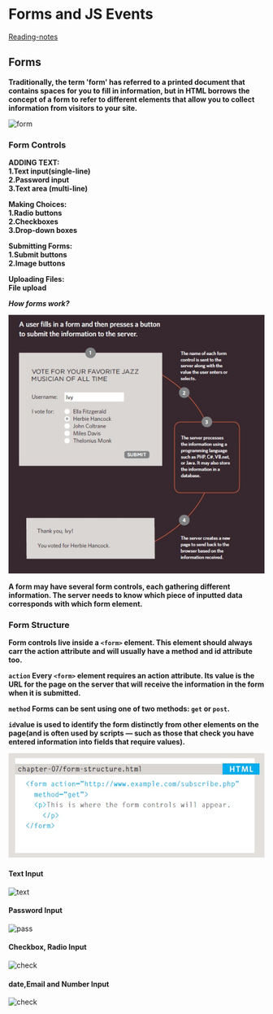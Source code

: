 # Forms and JS Events

[Reading-notes](https://odehyazan.github.io/reading-notes/)

## Forms

**Traditionally, the term 'form' has referred to a printed document that contains spaces for you to fill in information, but in HTML borrows the concept of a form to refer to different elements that allow you to collect information from visitors to your site.**

![form](https://img.webnots.com/2014/01/How-HTML-Form-Works.png)

### Form Controls

**ADDING TEXT:<br>1.Text input(single-line)<br>2.Password input<br>3.Text area (multi-line)**

**Making Choices:<br>1.Radio buttons<br>2.Checkboxes<br>3.Drop-down boxes**

**Submitting Forms:<br>1.Submit buttons<br>2.Image buttons**

**Uploading Files:<br>File upload**

***How forms work?***

 ![table1](../img/img37.jpg)

 **A form may have several form controls, each gathering different information. The server needs to know which piece of inputted data corresponds with which form element.**

 ### Form Structure

 **Form controls live inside a `<form>` element. This element should always carr the action attribute and will usually have a method and id attribute too.**

 **`action` Every `<form>` element requires an action attribute. Its value is the URL for the page on the server that will receive the information in the form when it is submitted.**

 **`method` Forms can be sent using one of two methods: `get` or `post`.**

 **`id`value is used to identify the form distinctly from other elements on the page(and is often used by scripts — such as those that check you have entered information into fields that require values).**

 ![table1](../img/img38.jpg)

#### Text Input

 ![text](https://miro.medium.com/max/5680/1*rnFktAV2cduHwin0hxN_dA.png)

#### Password Input

 ![pass](https://miro.medium.com/max/5756/1*1fVMQW2rMDXXAGaTdIOmyQ.png)

#### Checkbox, Radio  Input

 ![check](https://miro.medium.com/max/5760/1*5J2jxDwc3fkyBQ5C4XP4yw.png)

#### date,Email and Number Input

 ![check](https://miro.medium.com/max/5760/1*DkzUfKut64-XjrDABFsqrA.png)
